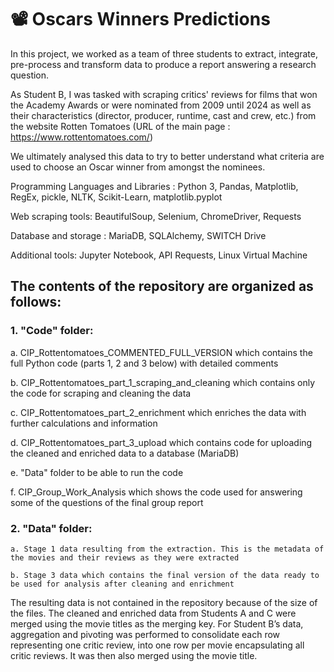 # 📽 Oscars Winners Predictions

In this project, we worked as a team of three students to extract, integrate, pre-process and transform data to produce a report answering a research question.  

As Student B, I was tasked with scraping critics' reviews for films that won the Academy Awards or were nominated from 2009 until 2024 as well as their characteristics (director, producer, runtime, cast and crew, etc.) from the website Rotten Tomatoes (URL of the main page : https://www.rottentomatoes.com/)

We ultimately analysed this data to try to better understand what criteria are used to choose an Oscar winner from amongst the nominees.


Programming Languages and Libraries : Python 3, Pandas, Matplotlib, RegEx, pickle, NLTK, Scikit-Learn, matplotlib.pyplot

Web scraping tools: BeautifulSoup, Selenium, ChromeDriver, Requests

Database and storage : MariaDB, SQLAlchemy, SWITCH Drive

Additional tools: Jupyter Notebook, API Requests, Linux Virtual Machine


## The contents of the repository are organized as follows:

### 1. "Code" folder:

   a. CIP_Rottentomatoes_COMMENTED_FULL_VERSION which contains the full Python code (parts 1, 2 and 3 below) with detailed comments
   
   b. CIP_Rottentomatoes_part_1_scraping_and_cleaning which contains only the code for scraping and cleaning the data 
   
   c. CIP_Rottentomatoes_part_2_enrichment which enriches the data with further calculations and information
   
   d. CIP_Rottentomatoes_part_3_upload which contains code for uploading the cleaned and enriched data to a database (MariaDB)
   
   e. "Data" folder to be able to run the code

   f. CIP_Group_Work_Analysis which shows the code used for answering some of the questions of the final group report

### 2. "Data" folder:

    a. Stage 1 data resulting from the extraction. This is the metadata of the movies and their reviews as they were extracted
    
    b. Stage 3 data which contains the final version of the data ready to be used for analysis after cleaning and enrichment

The resulting data is not contained in the repository because of the size of the files. The cleaned and enriched data from Students A and C were merged using the movie titles as the merging key. For Student B’s data, aggregation and pivoting was performed to consolidate each row representing one critic review, into one row per movie encapsulating all critic reviews. It was then also merged using the movie title.
